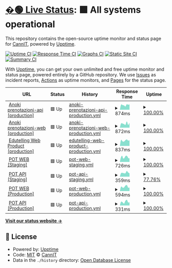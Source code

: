 # [�🟢 Live Status](https://cannavit.github.io/upptime/): <!--live status--> **🟩 All systems operational**

This repository contains the open-source uptime monitor and status page for [CannIT](https://demo.upptime.js.org), powered by [Upptime](https://github.com/upptime/upptime).

[![Uptime CI](https://github.com/cannavit/upptime/workflows/Uptime%20CI/badge.svg)](https://github.com/cannavit/upptime/actions?query=workflow%3A%22Uptime+CI%22)
[![Response Time CI](https://github.com/cannavit/upptime/workflows/Response%20Time%20CI/badge.svg)](https://github.com/cannavit/upptime/actions?query=workflow%3A%22Response+Time+CI%22)
[![Graphs CI](https://github.com/cannavit/upptime/workflows/Graphs%20CI/badge.svg)](https://github.com/cannavit/upptime/actions?query=workflow%3A%22Graphs+CI%22)
[![Static Site CI](https://github.com/cannavit/upptime/workflows/Static%20Site%20CI/badge.svg)](https://github.com/cannavit/upptime/actions?query=workflow%3A%22Static+Site+CI%22)
[![Summary CI](https://github.com/cannavit/upptime/workflows/Summary%20CI/badge.svg)](https://github.com/cannavit/upptime/actions?query=workflow%3A%22Summary+CI%22)

With [Upptime](https://upptime.js.org), you can get your own unlimited and free uptime monitor and status page, powered entirely by a GitHub repository. We use [Issues](https://github.com/cannavit/upptime/issues) as incident reports, [Actions](https://github.com/cannavit/upptime/actions) as uptime monitors, and [Pages](https://demo.upptime.js.org) for the status page.

<!--start: status pages-->
<!-- This summary is generated by Upptime (https://github.com/upptime/upptime) -->
<!-- Do not edit this manually, your changes will be overwritten -->
<!-- prettier-ignore -->
| URL | Status | History | Response Time | Uptime |
| --- | ------ | ------- | ------------- | ------ |
| <img alt="" src="https://icons.duckduckgo.com/ip3/prenotazioni-api.cloud.anoki.it.ico" height="13"> [Anoki prenotazioni-api [production]](https://prenotazioni-api.cloud.anoki.it/reservation-be/swagger-ui.html) | 🟩 Up | [anoki-prenotazioni-api-production.yml](https://github.com/cannavit/upptime/commits/HEAD/history/anoki-prenotazioni-api-production.yml) | <details><summary><img alt="Response time graph" src="./graphs/anoki-prenotazioni-api-production/response-time-week.png" height="20"> 874ms</summary><br><a href="https://cannavit.github.io/upptime/history/anoki-prenotazioni-api-production"><img alt="Response time 1050" src="https://img.shields.io/endpoint?url=https%3A%2F%2Fraw.githubusercontent.com%2Fcannavit%2Fupptime%2FHEAD%2Fapi%2Fanoki-prenotazioni-api-production%2Fresponse-time.json"></a><br><a href="https://cannavit.github.io/upptime/history/anoki-prenotazioni-api-production"><img alt="24-hour response time 985" src="https://img.shields.io/endpoint?url=https%3A%2F%2Fraw.githubusercontent.com%2Fcannavit%2Fupptime%2FHEAD%2Fapi%2Fanoki-prenotazioni-api-production%2Fresponse-time-day.json"></a><br><a href="https://cannavit.github.io/upptime/history/anoki-prenotazioni-api-production"><img alt="7-day response time 874" src="https://img.shields.io/endpoint?url=https%3A%2F%2Fraw.githubusercontent.com%2Fcannavit%2Fupptime%2FHEAD%2Fapi%2Fanoki-prenotazioni-api-production%2Fresponse-time-week.json"></a><br><a href="https://cannavit.github.io/upptime/history/anoki-prenotazioni-api-production"><img alt="30-day response time 1013" src="https://img.shields.io/endpoint?url=https%3A%2F%2Fraw.githubusercontent.com%2Fcannavit%2Fupptime%2FHEAD%2Fapi%2Fanoki-prenotazioni-api-production%2Fresponse-time-month.json"></a><br><a href="https://cannavit.github.io/upptime/history/anoki-prenotazioni-api-production"><img alt="1-year response time 1046" src="https://img.shields.io/endpoint?url=https%3A%2F%2Fraw.githubusercontent.com%2Fcannavit%2Fupptime%2FHEAD%2Fapi%2Fanoki-prenotazioni-api-production%2Fresponse-time-year.json"></a></details> | <details><summary><a href="https://cannavit.github.io/upptime/history/anoki-prenotazioni-api-production">100.00%</a></summary><a href="https://cannavit.github.io/upptime/history/anoki-prenotazioni-api-production"><img alt="All-time uptime 100.00%" src="https://img.shields.io/endpoint?url=https%3A%2F%2Fraw.githubusercontent.com%2Fcannavit%2Fupptime%2FHEAD%2Fapi%2Fanoki-prenotazioni-api-production%2Fuptime.json"></a><br><a href="https://cannavit.github.io/upptime/history/anoki-prenotazioni-api-production"><img alt="24-hour uptime 100.00%" src="https://img.shields.io/endpoint?url=https%3A%2F%2Fraw.githubusercontent.com%2Fcannavit%2Fupptime%2FHEAD%2Fapi%2Fanoki-prenotazioni-api-production%2Fuptime-day.json"></a><br><a href="https://cannavit.github.io/upptime/history/anoki-prenotazioni-api-production"><img alt="7-day uptime 100.00%" src="https://img.shields.io/endpoint?url=https%3A%2F%2Fraw.githubusercontent.com%2Fcannavit%2Fupptime%2FHEAD%2Fapi%2Fanoki-prenotazioni-api-production%2Fuptime-week.json"></a><br><a href="https://cannavit.github.io/upptime/history/anoki-prenotazioni-api-production"><img alt="30-day uptime 100.00%" src="https://img.shields.io/endpoint?url=https%3A%2F%2Fraw.githubusercontent.com%2Fcannavit%2Fupptime%2FHEAD%2Fapi%2Fanoki-prenotazioni-api-production%2Fuptime-month.json"></a><br><a href="https://cannavit.github.io/upptime/history/anoki-prenotazioni-api-production"><img alt="1-year uptime 100.00%" src="https://img.shields.io/endpoint?url=https%3A%2F%2Fraw.githubusercontent.com%2Fcannavit%2Fupptime%2FHEAD%2Fapi%2Fanoki-prenotazioni-api-production%2Fuptime-year.json"></a></details>
| <img alt="" src="https://icons.duckduckgo.com/ip3/prenota.cloud.anoki.it.ico" height="13"> [Anoki prenotazioni-web [production]](https://prenota.cloud.anoki.it/) | 🟩 Up | [anoki-prenotazioni-web-production.yml](https://github.com/cannavit/upptime/commits/HEAD/history/anoki-prenotazioni-web-production.yml) | <details><summary><img alt="Response time graph" src="./graphs/anoki-prenotazioni-web-production/response-time-week.png" height="20"> 872ms</summary><br><a href="https://cannavit.github.io/upptime/history/anoki-prenotazioni-web-production"><img alt="Response time 935" src="https://img.shields.io/endpoint?url=https%3A%2F%2Fraw.githubusercontent.com%2Fcannavit%2Fupptime%2FHEAD%2Fapi%2Fanoki-prenotazioni-web-production%2Fresponse-time.json"></a><br><a href="https://cannavit.github.io/upptime/history/anoki-prenotazioni-web-production"><img alt="24-hour response time 1034" src="https://img.shields.io/endpoint?url=https%3A%2F%2Fraw.githubusercontent.com%2Fcannavit%2Fupptime%2FHEAD%2Fapi%2Fanoki-prenotazioni-web-production%2Fresponse-time-day.json"></a><br><a href="https://cannavit.github.io/upptime/history/anoki-prenotazioni-web-production"><img alt="7-day response time 872" src="https://img.shields.io/endpoint?url=https%3A%2F%2Fraw.githubusercontent.com%2Fcannavit%2Fupptime%2FHEAD%2Fapi%2Fanoki-prenotazioni-web-production%2Fresponse-time-week.json"></a><br><a href="https://cannavit.github.io/upptime/history/anoki-prenotazioni-web-production"><img alt="30-day response time 872" src="https://img.shields.io/endpoint?url=https%3A%2F%2Fraw.githubusercontent.com%2Fcannavit%2Fupptime%2FHEAD%2Fapi%2Fanoki-prenotazioni-web-production%2Fresponse-time-month.json"></a><br><a href="https://cannavit.github.io/upptime/history/anoki-prenotazioni-web-production"><img alt="1-year response time 971" src="https://img.shields.io/endpoint?url=https%3A%2F%2Fraw.githubusercontent.com%2Fcannavit%2Fupptime%2FHEAD%2Fapi%2Fanoki-prenotazioni-web-production%2Fresponse-time-year.json"></a></details> | <details><summary><a href="https://cannavit.github.io/upptime/history/anoki-prenotazioni-web-production">100.00%</a></summary><a href="https://cannavit.github.io/upptime/history/anoki-prenotazioni-web-production"><img alt="All-time uptime 99.97%" src="https://img.shields.io/endpoint?url=https%3A%2F%2Fraw.githubusercontent.com%2Fcannavit%2Fupptime%2FHEAD%2Fapi%2Fanoki-prenotazioni-web-production%2Fuptime.json"></a><br><a href="https://cannavit.github.io/upptime/history/anoki-prenotazioni-web-production"><img alt="24-hour uptime 100.00%" src="https://img.shields.io/endpoint?url=https%3A%2F%2Fraw.githubusercontent.com%2Fcannavit%2Fupptime%2FHEAD%2Fapi%2Fanoki-prenotazioni-web-production%2Fuptime-day.json"></a><br><a href="https://cannavit.github.io/upptime/history/anoki-prenotazioni-web-production"><img alt="7-day uptime 100.00%" src="https://img.shields.io/endpoint?url=https%3A%2F%2Fraw.githubusercontent.com%2Fcannavit%2Fupptime%2FHEAD%2Fapi%2Fanoki-prenotazioni-web-production%2Fuptime-week.json"></a><br><a href="https://cannavit.github.io/upptime/history/anoki-prenotazioni-web-production"><img alt="30-day uptime 100.00%" src="https://img.shields.io/endpoint?url=https%3A%2F%2Fraw.githubusercontent.com%2Fcannavit%2Fupptime%2FHEAD%2Fapi%2Fanoki-prenotazioni-web-production%2Fuptime-month.json"></a><br><a href="https://cannavit.github.io/upptime/history/anoki-prenotazioni-web-production"><img alt="1-year uptime 100.00%" src="https://img.shields.io/endpoint?url=https%3A%2F%2Fraw.githubusercontent.com%2Fcannavit%2Fupptime%2FHEAD%2Fapi%2Fanoki-prenotazioni-web-production%2Fuptime-year.json"></a></details>
| <img alt="" src="https://icons.duckduckgo.com/ip3/edutelling.it.ico" height="13"> [Edutelling Web Product [production]](https://edutelling.it/) | 🟩 Up | [edutelling-web-product-production.yml](https://github.com/cannavit/upptime/commits/HEAD/history/edutelling-web-product-production.yml) | <details><summary><img alt="Response time graph" src="./graphs/edutelling-web-product-production/response-time-week.png" height="20"> 837ms</summary><br><a href="https://cannavit.github.io/upptime/history/edutelling-web-product-production"><img alt="Response time 916" src="https://img.shields.io/endpoint?url=https%3A%2F%2Fraw.githubusercontent.com%2Fcannavit%2Fupptime%2FHEAD%2Fapi%2Fedutelling-web-product-production%2Fresponse-time.json"></a><br><a href="https://cannavit.github.io/upptime/history/edutelling-web-product-production"><img alt="24-hour response time 867" src="https://img.shields.io/endpoint?url=https%3A%2F%2Fraw.githubusercontent.com%2Fcannavit%2Fupptime%2FHEAD%2Fapi%2Fedutelling-web-product-production%2Fresponse-time-day.json"></a><br><a href="https://cannavit.github.io/upptime/history/edutelling-web-product-production"><img alt="7-day response time 837" src="https://img.shields.io/endpoint?url=https%3A%2F%2Fraw.githubusercontent.com%2Fcannavit%2Fupptime%2FHEAD%2Fapi%2Fedutelling-web-product-production%2Fresponse-time-week.json"></a><br><a href="https://cannavit.github.io/upptime/history/edutelling-web-product-production"><img alt="30-day response time 862" src="https://img.shields.io/endpoint?url=https%3A%2F%2Fraw.githubusercontent.com%2Fcannavit%2Fupptime%2FHEAD%2Fapi%2Fedutelling-web-product-production%2Fresponse-time-month.json"></a><br><a href="https://cannavit.github.io/upptime/history/edutelling-web-product-production"><img alt="1-year response time 907" src="https://img.shields.io/endpoint?url=https%3A%2F%2Fraw.githubusercontent.com%2Fcannavit%2Fupptime%2FHEAD%2Fapi%2Fedutelling-web-product-production%2Fresponse-time-year.json"></a></details> | <details><summary><a href="https://cannavit.github.io/upptime/history/edutelling-web-product-production">100.00%</a></summary><a href="https://cannavit.github.io/upptime/history/edutelling-web-product-production"><img alt="All-time uptime 100.00%" src="https://img.shields.io/endpoint?url=https%3A%2F%2Fraw.githubusercontent.com%2Fcannavit%2Fupptime%2FHEAD%2Fapi%2Fedutelling-web-product-production%2Fuptime.json"></a><br><a href="https://cannavit.github.io/upptime/history/edutelling-web-product-production"><img alt="24-hour uptime 100.00%" src="https://img.shields.io/endpoint?url=https%3A%2F%2Fraw.githubusercontent.com%2Fcannavit%2Fupptime%2FHEAD%2Fapi%2Fedutelling-web-product-production%2Fuptime-day.json"></a><br><a href="https://cannavit.github.io/upptime/history/edutelling-web-product-production"><img alt="7-day uptime 100.00%" src="https://img.shields.io/endpoint?url=https%3A%2F%2Fraw.githubusercontent.com%2Fcannavit%2Fupptime%2FHEAD%2Fapi%2Fedutelling-web-product-production%2Fuptime-week.json"></a><br><a href="https://cannavit.github.io/upptime/history/edutelling-web-product-production"><img alt="30-day uptime 100.00%" src="https://img.shields.io/endpoint?url=https%3A%2F%2Fraw.githubusercontent.com%2Fcannavit%2Fupptime%2FHEAD%2Fapi%2Fedutelling-web-product-production%2Fuptime-month.json"></a><br><a href="https://cannavit.github.io/upptime/history/edutelling-web-product-production"><img alt="1-year uptime 100.00%" src="https://img.shields.io/endpoint?url=https%3A%2F%2Fraw.githubusercontent.com%2Fcannavit%2Fupptime%2FHEAD%2Fapi%2Fedutelling-web-product-production%2Fuptime-year.json"></a></details>
| <img alt="" src="https://icons.duckduckgo.com/ip3/pot-uat.paxitalia.com.ico" height="13"> [POT WEB [Staging]](https://pot-uat.paxitalia.com:5443) | 🟩 Up | [pot-web-staging.yml](https://github.com/cannavit/upptime/commits/HEAD/history/pot-web-staging.yml) | <details><summary><img alt="Response time graph" src="./graphs/pot-web-staging/response-time-week.png" height="20"> 726ms</summary><br><a href="https://cannavit.github.io/upptime/history/pot-web-staging"><img alt="Response time 803" src="https://img.shields.io/endpoint?url=https%3A%2F%2Fraw.githubusercontent.com%2Fcannavit%2Fupptime%2FHEAD%2Fapi%2Fpot-web-staging%2Fresponse-time.json"></a><br><a href="https://cannavit.github.io/upptime/history/pot-web-staging"><img alt="24-hour response time 567" src="https://img.shields.io/endpoint?url=https%3A%2F%2Fraw.githubusercontent.com%2Fcannavit%2Fupptime%2FHEAD%2Fapi%2Fpot-web-staging%2Fresponse-time-day.json"></a><br><a href="https://cannavit.github.io/upptime/history/pot-web-staging"><img alt="7-day response time 726" src="https://img.shields.io/endpoint?url=https%3A%2F%2Fraw.githubusercontent.com%2Fcannavit%2Fupptime%2FHEAD%2Fapi%2Fpot-web-staging%2Fresponse-time-week.json"></a><br><a href="https://cannavit.github.io/upptime/history/pot-web-staging"><img alt="30-day response time 786" src="https://img.shields.io/endpoint?url=https%3A%2F%2Fraw.githubusercontent.com%2Fcannavit%2Fupptime%2FHEAD%2Fapi%2Fpot-web-staging%2Fresponse-time-month.json"></a><br><a href="https://cannavit.github.io/upptime/history/pot-web-staging"><img alt="1-year response time 794" src="https://img.shields.io/endpoint?url=https%3A%2F%2Fraw.githubusercontent.com%2Fcannavit%2Fupptime%2FHEAD%2Fapi%2Fpot-web-staging%2Fresponse-time-year.json"></a></details> | <details><summary><a href="https://cannavit.github.io/upptime/history/pot-web-staging">100.00%</a></summary><a href="https://cannavit.github.io/upptime/history/pot-web-staging"><img alt="All-time uptime 85.02%" src="https://img.shields.io/endpoint?url=https%3A%2F%2Fraw.githubusercontent.com%2Fcannavit%2Fupptime%2FHEAD%2Fapi%2Fpot-web-staging%2Fuptime.json"></a><br><a href="https://cannavit.github.io/upptime/history/pot-web-staging"><img alt="24-hour uptime 100.00%" src="https://img.shields.io/endpoint?url=https%3A%2F%2Fraw.githubusercontent.com%2Fcannavit%2Fupptime%2FHEAD%2Fapi%2Fpot-web-staging%2Fuptime-day.json"></a><br><a href="https://cannavit.github.io/upptime/history/pot-web-staging"><img alt="7-day uptime 100.00%" src="https://img.shields.io/endpoint?url=https%3A%2F%2Fraw.githubusercontent.com%2Fcannavit%2Fupptime%2FHEAD%2Fapi%2Fpot-web-staging%2Fuptime-week.json"></a><br><a href="https://cannavit.github.io/upptime/history/pot-web-staging"><img alt="30-day uptime 42.02%" src="https://img.shields.io/endpoint?url=https%3A%2F%2Fraw.githubusercontent.com%2Fcannavit%2Fupptime%2FHEAD%2Fapi%2Fpot-web-staging%2Fuptime-month.json"></a><br><a href="https://cannavit.github.io/upptime/history/pot-web-staging"><img alt="1-year uptime 77.47%" src="https://img.shields.io/endpoint?url=https%3A%2F%2Fraw.githubusercontent.com%2Fcannavit%2Fupptime%2FHEAD%2Fapi%2Fpot-web-staging%2Fuptime-year.json"></a></details>
| <img alt="" src="https://icons.duckduckgo.com/ip3/pot-uat.paxitalia.com.ico" height="13"> [POT API [Staging]](http://pot-uat.paxitalia.com:8443/api/public/auth/signin) | 🟩 Up | [pot-api-staging.yml](https://github.com/cannavit/upptime/commits/HEAD/history/pot-api-staging.yml) | <details><summary><img alt="Response time graph" src="./graphs/pot-api-staging/response-time-week.png" height="20"> 359ms</summary><br><a href="https://cannavit.github.io/upptime/history/pot-api-staging"><img alt="Response time 388" src="https://img.shields.io/endpoint?url=https%3A%2F%2Fraw.githubusercontent.com%2Fcannavit%2Fupptime%2FHEAD%2Fapi%2Fpot-api-staging%2Fresponse-time.json"></a><br><a href="https://cannavit.github.io/upptime/history/pot-api-staging"><img alt="24-hour response time 305" src="https://img.shields.io/endpoint?url=https%3A%2F%2Fraw.githubusercontent.com%2Fcannavit%2Fupptime%2FHEAD%2Fapi%2Fpot-api-staging%2Fresponse-time-day.json"></a><br><a href="https://cannavit.github.io/upptime/history/pot-api-staging"><img alt="7-day response time 359" src="https://img.shields.io/endpoint?url=https%3A%2F%2Fraw.githubusercontent.com%2Fcannavit%2Fupptime%2FHEAD%2Fapi%2Fpot-api-staging%2Fresponse-time-week.json"></a><br><a href="https://cannavit.github.io/upptime/history/pot-api-staging"><img alt="30-day response time 377" src="https://img.shields.io/endpoint?url=https%3A%2F%2Fraw.githubusercontent.com%2Fcannavit%2Fupptime%2FHEAD%2Fapi%2Fpot-api-staging%2Fresponse-time-month.json"></a><br><a href="https://cannavit.github.io/upptime/history/pot-api-staging"><img alt="1-year response time 409" src="https://img.shields.io/endpoint?url=https%3A%2F%2Fraw.githubusercontent.com%2Fcannavit%2Fupptime%2FHEAD%2Fapi%2Fpot-api-staging%2Fresponse-time-year.json"></a></details> | <details><summary><a href="https://cannavit.github.io/upptime/history/pot-api-staging">77.76%</a></summary><a href="https://cannavit.github.io/upptime/history/pot-api-staging"><img alt="All-time uptime 84.44%" src="https://img.shields.io/endpoint?url=https%3A%2F%2Fraw.githubusercontent.com%2Fcannavit%2Fupptime%2FHEAD%2Fapi%2Fpot-api-staging%2Fuptime.json"></a><br><a href="https://cannavit.github.io/upptime/history/pot-api-staging"><img alt="24-hour uptime 100.00%" src="https://img.shields.io/endpoint?url=https%3A%2F%2Fraw.githubusercontent.com%2Fcannavit%2Fupptime%2FHEAD%2Fapi%2Fpot-api-staging%2Fuptime-day.json"></a><br><a href="https://cannavit.github.io/upptime/history/pot-api-staging"><img alt="7-day uptime 77.76%" src="https://img.shields.io/endpoint?url=https%3A%2F%2Fraw.githubusercontent.com%2Fcannavit%2Fupptime%2FHEAD%2Fapi%2Fpot-api-staging%2Fuptime-week.json"></a><br><a href="https://cannavit.github.io/upptime/history/pot-api-staging"><img alt="30-day uptime 22.59%" src="https://img.shields.io/endpoint?url=https%3A%2F%2Fraw.githubusercontent.com%2Fcannavit%2Fupptime%2FHEAD%2Fapi%2Fpot-api-staging%2Fuptime-month.json"></a><br><a href="https://cannavit.github.io/upptime/history/pot-api-staging"><img alt="1-year uptime 77.35%" src="https://img.shields.io/endpoint?url=https%3A%2F%2Fraw.githubusercontent.com%2Fcannavit%2Fupptime%2FHEAD%2Fapi%2Fpot-api-staging%2Fuptime-year.json"></a></details>
| <img alt="" src="https://icons.duckduckgo.com/ip3/pot.paxitalia.com.ico" height="13"> [POT WEB [Production]](https://pot.paxitalia.com/) | 🟩 Up | [pot-web-production.yml](https://github.com/cannavit/upptime/commits/HEAD/history/pot-web-production.yml) | <details><summary><img alt="Response time graph" src="./graphs/pot-web-production/response-time-week.png" height="20"> 594ms</summary><br><a href="https://cannavit.github.io/upptime/history/pot-web-production"><img alt="Response time 611" src="https://img.shields.io/endpoint?url=https%3A%2F%2Fraw.githubusercontent.com%2Fcannavit%2Fupptime%2FHEAD%2Fapi%2Fpot-web-production%2Fresponse-time.json"></a><br><a href="https://cannavit.github.io/upptime/history/pot-web-production"><img alt="24-hour response time 488" src="https://img.shields.io/endpoint?url=https%3A%2F%2Fraw.githubusercontent.com%2Fcannavit%2Fupptime%2FHEAD%2Fapi%2Fpot-web-production%2Fresponse-time-day.json"></a><br><a href="https://cannavit.github.io/upptime/history/pot-web-production"><img alt="7-day response time 594" src="https://img.shields.io/endpoint?url=https%3A%2F%2Fraw.githubusercontent.com%2Fcannavit%2Fupptime%2FHEAD%2Fapi%2Fpot-web-production%2Fresponse-time-week.json"></a><br><a href="https://cannavit.github.io/upptime/history/pot-web-production"><img alt="30-day response time 696" src="https://img.shields.io/endpoint?url=https%3A%2F%2Fraw.githubusercontent.com%2Fcannavit%2Fupptime%2FHEAD%2Fapi%2Fpot-web-production%2Fresponse-time-month.json"></a><br><a href="https://cannavit.github.io/upptime/history/pot-web-production"><img alt="1-year response time 609" src="https://img.shields.io/endpoint?url=https%3A%2F%2Fraw.githubusercontent.com%2Fcannavit%2Fupptime%2FHEAD%2Fapi%2Fpot-web-production%2Fresponse-time-year.json"></a></details> | <details><summary><a href="https://cannavit.github.io/upptime/history/pot-web-production">100.00%</a></summary><a href="https://cannavit.github.io/upptime/history/pot-web-production"><img alt="All-time uptime 99.99%" src="https://img.shields.io/endpoint?url=https%3A%2F%2Fraw.githubusercontent.com%2Fcannavit%2Fupptime%2FHEAD%2Fapi%2Fpot-web-production%2Fuptime.json"></a><br><a href="https://cannavit.github.io/upptime/history/pot-web-production"><img alt="24-hour uptime 100.00%" src="https://img.shields.io/endpoint?url=https%3A%2F%2Fraw.githubusercontent.com%2Fcannavit%2Fupptime%2FHEAD%2Fapi%2Fpot-web-production%2Fuptime-day.json"></a><br><a href="https://cannavit.github.io/upptime/history/pot-web-production"><img alt="7-day uptime 100.00%" src="https://img.shields.io/endpoint?url=https%3A%2F%2Fraw.githubusercontent.com%2Fcannavit%2Fupptime%2FHEAD%2Fapi%2Fpot-web-production%2Fuptime-week.json"></a><br><a href="https://cannavit.github.io/upptime/history/pot-web-production"><img alt="30-day uptime 100.00%" src="https://img.shields.io/endpoint?url=https%3A%2F%2Fraw.githubusercontent.com%2Fcannavit%2Fupptime%2FHEAD%2Fapi%2Fpot-web-production%2Fuptime-month.json"></a><br><a href="https://cannavit.github.io/upptime/history/pot-web-production"><img alt="1-year uptime 100.00%" src="https://img.shields.io/endpoint?url=https%3A%2F%2Fraw.githubusercontent.com%2Fcannavit%2Fupptime%2FHEAD%2Fapi%2Fpot-web-production%2Fuptime-year.json"></a></details>
| <img alt="" src="https://icons.duckduckgo.com/ip3/pot.paxitalia.com.ico" height="13"> [POT API [Production]](http://pot.paxitalia.com:8443/api/public/auth/signin) | 🟩 Up | [pot-api-production.yml](https://github.com/cannavit/upptime/commits/HEAD/history/pot-api-production.yml) | <details><summary><img alt="Response time graph" src="./graphs/pot-api-production/response-time-week.png" height="20"> 331ms</summary><br><a href="https://cannavit.github.io/upptime/history/pot-api-production"><img alt="Response time 339" src="https://img.shields.io/endpoint?url=https%3A%2F%2Fraw.githubusercontent.com%2Fcannavit%2Fupptime%2FHEAD%2Fapi%2Fpot-api-production%2Fresponse-time.json"></a><br><a href="https://cannavit.github.io/upptime/history/pot-api-production"><img alt="24-hour response time 287" src="https://img.shields.io/endpoint?url=https%3A%2F%2Fraw.githubusercontent.com%2Fcannavit%2Fupptime%2FHEAD%2Fapi%2Fpot-api-production%2Fresponse-time-day.json"></a><br><a href="https://cannavit.github.io/upptime/history/pot-api-production"><img alt="7-day response time 331" src="https://img.shields.io/endpoint?url=https%3A%2F%2Fraw.githubusercontent.com%2Fcannavit%2Fupptime%2FHEAD%2Fapi%2Fpot-api-production%2Fresponse-time-week.json"></a><br><a href="https://cannavit.github.io/upptime/history/pot-api-production"><img alt="30-day response time 447" src="https://img.shields.io/endpoint?url=https%3A%2F%2Fraw.githubusercontent.com%2Fcannavit%2Fupptime%2FHEAD%2Fapi%2Fpot-api-production%2Fresponse-time-month.json"></a><br><a href="https://cannavit.github.io/upptime/history/pot-api-production"><img alt="1-year response time 358" src="https://img.shields.io/endpoint?url=https%3A%2F%2Fraw.githubusercontent.com%2Fcannavit%2Fupptime%2FHEAD%2Fapi%2Fpot-api-production%2Fresponse-time-year.json"></a></details> | <details><summary><a href="https://cannavit.github.io/upptime/history/pot-api-production">100.00%</a></summary><a href="https://cannavit.github.io/upptime/history/pot-api-production"><img alt="All-time uptime 99.95%" src="https://img.shields.io/endpoint?url=https%3A%2F%2Fraw.githubusercontent.com%2Fcannavit%2Fupptime%2FHEAD%2Fapi%2Fpot-api-production%2Fuptime.json"></a><br><a href="https://cannavit.github.io/upptime/history/pot-api-production"><img alt="24-hour uptime 100.00%" src="https://img.shields.io/endpoint?url=https%3A%2F%2Fraw.githubusercontent.com%2Fcannavit%2Fupptime%2FHEAD%2Fapi%2Fpot-api-production%2Fuptime-day.json"></a><br><a href="https://cannavit.github.io/upptime/history/pot-api-production"><img alt="7-day uptime 100.00%" src="https://img.shields.io/endpoint?url=https%3A%2F%2Fraw.githubusercontent.com%2Fcannavit%2Fupptime%2FHEAD%2Fapi%2Fpot-api-production%2Fuptime-week.json"></a><br><a href="https://cannavit.github.io/upptime/history/pot-api-production"><img alt="30-day uptime 99.88%" src="https://img.shields.io/endpoint?url=https%3A%2F%2Fraw.githubusercontent.com%2Fcannavit%2Fupptime%2FHEAD%2Fapi%2Fpot-api-production%2Fuptime-month.json"></a><br><a href="https://cannavit.github.io/upptime/history/pot-api-production"><img alt="1-year uptime 99.99%" src="https://img.shields.io/endpoint?url=https%3A%2F%2Fraw.githubusercontent.com%2Fcannavit%2Fupptime%2FHEAD%2Fapi%2Fpot-api-production%2Fuptime-year.json"></a></details>

<!--end: status pages-->

[**Visit our status website →**](https://demo.upptime.js.org)

## 📄 License

- Powered by: [Upptime](https://github.com/upptime/upptime)
- Code: [MIT](./LICENSE) © [CannIT](https://demo.upptime.js.org)
- Data in the `./history` directory: [Open Database License](https://opendatacommons.org/licenses/odbl/1-0/)
